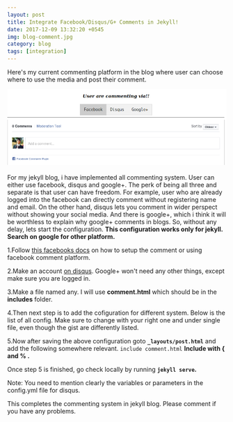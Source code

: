 ```yaml
---
layout: post
title: Integrate Facebook/Disqus/G+ Comments in Jekyll!
date: 2017-12-09 13:32:20 +0545
img: blog-comment.jpg
category: blog
tags: [integration]
---
```

Here's my current commenting platform in the blog where user can choose where to use the media and post their comment.

![Comment](/assets/img/comment.png)
<br><br>
For my jekyll blog, i have implemented all commenting system. User can either use facebook, disqus and google+. The perk of being all three and separate is that user can have freedom. For example, user who are already logged into the facebook can directly comment without registering name and email. On the other hand, disqus lets you comment in wider perspect without showing your social media. And there is google+, which i think it will be worthless to explain why google+ comments in blogs. So, without any delay, lets start the configuration. __This configuration works only for jekyll. Search on google for other platform.__

1.Follow [this facebooks docs](https://developers.facebook.com/docs/plugins/comments/) on how to setup the comment or using facebook comment platform.

2.Make an account [on disqus](disqus.com). Google+ won't need any other things, except make sure you are logged in.

3.Make a file named any. I will use <b>comment.html</b> which should be in the <b>includes</b> folder.

4.Then next step is to add the cofiguration for different system. Below is the list of all config. Make sure to change with your right one and under single file, even though the gist are differently listed.

<div id="gist"><script src="https://gist.github.com/cdrrazan/7184834c7168dfaba2ff9f991cd47eba.js"></script></div>

5.Now after saving the above configuration goto <b>```_layouts/post.html```</b> and add the following somewhere relevant.
``include comment.html`` <b>Include with { and  % .</b>


Once step 5 is finished, go check locally by running <b>```jekyll serve```.</b>

Note: You need to mention clearly the variables or parameters in the config.yml file for disqus.

This completes the commenting system in jekyll blog. Please comment if you have any problems.

